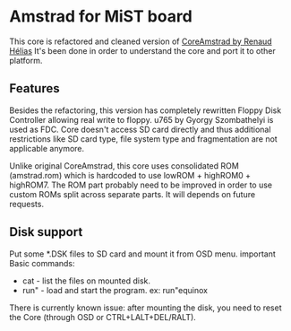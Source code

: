 # Amstrad for MiST board
This core is refactored and cleaned version of [CoreAmstrad by Renaud Hélias](https://github.com/renaudhelias/CoreAmstrad)
It's been done in order to understand the core and port it to other platform.

## Features
Besides the refactoring, this version has completely rewritten Floppy Disk Controller allowing real write to floppy.
u765 by Gyorgy Szombathelyi is used as FDC. Core doesn't access SD card directly and thus additional
restrictions like SD card type, file system type and fragmentation are not applicable anymore.

Unlike original CoreAmstrad, this core uses consolidated ROM (amstrad.rom) which is hardcoded to use lowROM + highROM0 + highROM7.
The ROM part probably need to be improved in order to use custom ROMs split across separate parts. It will depends on future requests.

## Disk support
Put some *.DSK files to SD card and mount it from OSD menu.
important Basic commands:
* cat - list the files on mounted disk.
* run" - load and start the program. ex: run"equinox

There is currently known issue: after mounting the disk, you need to reset the Core (through OSD or CTRL+LALT+DEL/RALT).
